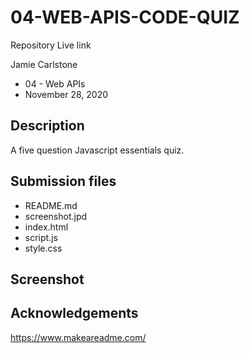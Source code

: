 # 04-WEB-APIS-CODE-QUIZ

Repository
Live link

Jamie Carlstone
- 04 - Web APIs
- November 28, 2020

## Description

A five question Javascript essentials quiz.

## Submission files

* README.md
* screenshot.jpd
* index.html
* script.js
* style.css

## Screenshot



## Acknowledgements

https://www.makeareadme.com/ 

